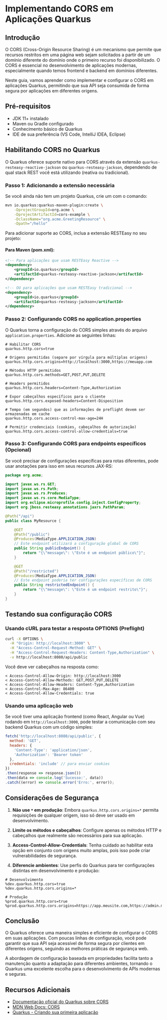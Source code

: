 # Implementando CORS em Aplicações Quarkus

## Introdução

O CORS (Cross-Origin Resource Sharing) é um mecanismo que permite que recursos restritos em uma página web sejam solicitados a partir de um domínio diferente do domínio onde o primeiro recurso foi disponibilizado. O CORS é essencial no desenvolvimento de aplicações modernas, especialmente quando temos frontend e backend em domínios diferentes.

Neste guia, vamos aprender como implementar e configurar o CORS em aplicações Quarkus, permitindo que sua API seja consumida de forma segura por aplicações em diferentes origens.

## Pré-requisitos

- JDK 11+ instalado
- Maven ou Gradle configurado
- Conhecimento básico de Quarkus
- IDE de sua preferência (VS Code, IntelliJ IDEA, Eclipse)

## Habilitando CORS no Quarkus

O Quarkus oferece suporte nativo para CORS através da extensão `quarkus-resteasy-reactive-jackson` ou `quarkus-resteasy-jackson`, dependendo de qual stack REST você está utilizando (reativa ou tradicional).

### Passo 1: Adicionando a extensão necessária

Se você ainda não tem um projeto Quarkus, crie um com o comando:

```bash
mvn io.quarkus:quarkus-maven-plugin:create \
    -DprojectGroupId=org.acme \
    -DprojectArtifactId=cors-example \
    -DclassName="org.acme.GreetingResource" \
    -Dpath="/hello"
```

Para adicionar suporte ao CORS, inclua a extensão RESTEasy no seu projeto:

#### Para Maven (pom.xml):

```xml
<!-- Para aplicações que usam RESTEasy Reactive -->
<dependency>
    <groupId>io.quarkus</groupId>
    <artifactId>quarkus-resteasy-reactive-jackson</artifactId>
</dependency>

<!-- OU para aplicações que usam RESTEasy tradicional -->
<dependency>
    <groupId>io.quarkus</groupId>
    <artifactId>quarkus-resteasy-jackson</artifactId>
</dependency>
```

### Passo 2: Configurando CORS no application.properties

O Quarkus torna a configuração do CORS simples através do arquivo `application.properties`. Adicione as seguintes linhas:

```properties
# Habilitar CORS
quarkus.http.cors=true

# Origens permitidas (separe por vírgula para múltiplas origens)
quarkus.http.cors.origins=http://localhost:3000,https://meuapp.com

# Métodos HTTP permitidos
quarkus.http.cors.methods=GET,POST,PUT,DELETE

# Headers permitidos
quarkus.http.cors.headers=Content-Type,Authorization

# Expor cabeçalhos específicos para o cliente
quarkus.http.cors.exposed-headers=Content-Disposition

# Tempo (em segundos) que as informações de preflight devem ser armazenadas em cache
quarkus.http.cors.access-control-max-age=24H

# Permitir credenciais (cookies, cabeçalhos de autorização)
quarkus.http.cors.access-control-allow-credentials=true
```

### Passo 3: Configurando CORS para endpoints específicos (Opcional)

Se você precisar de configurações específicas para rotas diferentes, pode usar anotações para isso em seus recursos JAX-RS:

```java
package org.acme;

import javax.ws.rs.GET;
import javax.ws.rs.Path;
import javax.ws.rs.Produces;
import javax.ws.rs.core.MediaType;
import org.eclipse.microprofile.config.inject.ConfigProperty;
import org.jboss.resteasy.annotations.jaxrs.PathParam;

@Path("/api")
public class MyResource {

    @GET
    @Path("/public")
    @Produces(MediaType.APPLICATION_JSON)
    // Este endpoint utilizará a configuração global de CORS
    public String publicEndpoint() {
        return "{\"message\": \"Este é um endpoint público\"}";
    }

    @GET
    @Path("/restricted")
    @Produces(MediaType.APPLICATION_JSON)
    // Este endpoint poderia ter configurações específicas de CORS
    public String restrictedEndpoint() {
        return "{\"message\": \"Este é um endpoint restrito\"}";
    }
}
```

## Testando sua configuração CORS

### Usando cURL para testar a resposta OPTIONS (Preflight)

```bash
curl -X OPTIONS \
  -H "Origin: http://localhost:3000" \
  -H "Access-Control-Request-Method: GET" \
  -H "Access-Control-Request-Headers: Content-Type,Authorization" \
  -v http://localhost:8080/api/public
```

Você deve ver cabeçalhos na resposta como:
```
< Access-Control-Allow-Origin: http://localhost:3000
< Access-Control-Allow-Methods: GET,POST,PUT,DELETE
< Access-Control-Allow-Headers: Content-Type,Authorization
< Access-Control-Max-Age: 86400
< Access-Control-Allow-Credentials: true
```

### Usando uma aplicação web

Se você tiver uma aplicação frontend (como React, Angular ou Vue) rodando em `http://localhost:3000`, pode testar a comunicação com seu backend Quarkus com um código simples:

```javascript
fetch('http://localhost:8080/api/public', {
  method: 'GET',
  headers: {
    'Content-Type': 'application/json',
    'Authorization': 'Bearer token'
  },
  credentials: 'include' // para enviar cookies
})
.then(response => response.json())
.then(data => console.log('Sucesso:', data))
.catch((error) => console.error('Erro:', error));
```

## Considerações de Segurança

1. **Não use `*` em produção**: Embora `quarkus.http.cors.origins=*` permita requisições de qualquer origem, isso só deve ser usado em desenvolvimento.

2. **Limite os métodos e cabeçalhos**: Configure apenas os métodos HTTP e cabeçalhos que realmente são necessários para sua aplicação.

3. **Access-Control-Allow-Credentials**: Tenha cuidado ao habilitar esta opção em conjunto com origens muito amplas, pois isso pode criar vulnerabilidades de segurança.

4. **Diferencie ambientes**: Use perfis do Quarkus para ter configurações distintas em desenvolvimento e produção:

```properties
# Desenvolvimento
%dev.quarkus.http.cors=true
%dev.quarkus.http.cors.origins=*

# Produção
%prod.quarkus.http.cors=true
%prod.quarkus.http.cors.origins=https://app.meusite.com,https://admin.meusite.com
```

## Conclusão

O Quarkus oferece uma maneira simples e eficiente de configurar o CORS em suas aplicações. Com poucas linhas de configuração, você pode garantir que sua API seja acessível de forma segura por clientes em diferentes origens, seguindo as melhores práticas de segurança web.

A abordagem de configuração baseada em propriedades facilita tanto a manutenção quanto a adaptação para diferentes ambientes, tornando o Quarkus uma excelente escolha para o desenvolvimento de APIs modernas e seguras.

## Recursos Adicionais

- [Documentação oficial do Quarkus sobre CORS](https://quarkus.io/guides/http-reference#cors-filter)
- [MDN Web Docs: CORS](https://developer.mozilla.org/pt-BR/docs/Web/HTTP/CORS)
- [Quarkus - Criando sua primeira aplicação](https://quarkus.io/guides/getting-started)
